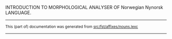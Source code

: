 
INTRODUCTION TO MORPHOLOGICAL ANALYSER OF Norwegian Nynorsk LANGUAGE.

* * *

<small>This (part of) documentation was generated from [src/fst/affixes/nouns.lexc](https://github.com/giellalt/lang-nno/blob/main/src/fst/affixes/nouns.lexc)</small>

---

